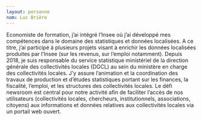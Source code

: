 ```yaml
---
layout: personne
nom: Luc Brière
---
```


Economiste de formation, j’ai intégré l’Insee où j’ai développé mes compétences dans le domaine des statistiques et données localisées. A ce titre, j’ai participé à plusieurs projets visant à enrichir les données localisées produites par l’Insee (sur les revenus, sur l’emploi notamment). Depuis 2018, je suis responsable du service statistique ministériel de la direction générale des collectivités locales (DGCL) au sein du ministère en charge des collectivités locales. J’y assure l’animation et la coordination des travaux de production et d’études statistiques portant sur les finances, la fiscalité, l’emploi, et les structures des collectivités locales. Le défi newsroom est central pour notre activité afin de faciliter l’accès de nos utilisateurs (collectivités locales, chercheurs, institutionnels, associations, citoyens) aux informations et données relatives aux collectivités locales via un portail web ouvert.
